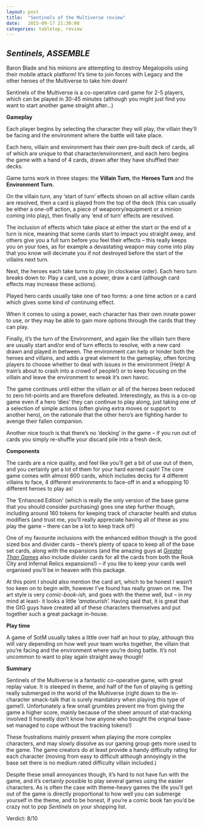 ```yaml
---
layout: post
title:  "Sentinels of the Multiverse review"
date:   2015-09-17 21:30:00
categories: tabletop, review
---
```


*Sentinels, ASSEMBLE*
----------------------
Baron Blade and his minions are attempting to destroy Megalopolis using their mobile attack platform! It’s time to join forces with Legacy and the other heroes of the Multiverse to take him down!

Sentinels of the Multiverse is a co-operative card game for 2-5 players, which can be played in 30-45 minutes (although you might just find you want to start another game straight after…)

**Gameplay**

Each player begins by selecting the character they will play, the villain they’ll be facing and the environment where the battle will take place.

Each hero, villain and environment has their own pre-built deck of cards, all of which are unique to that character/environment, and each hero begins the game with a hand of 4 cards, drawn after they have shuffled their decks.

Game turns work in three stages: the **Villain Turn**, the **Heroes Turn** and the **Environment Turn.**

On the villain turn, any ‘start of turn’ effects shown on all active villain cards are resolved, then a card is played from the top of the deck (this can usually be either a one-off action, a piece of weaponry/equipment or a minion coming into play), then finally any ‘end of turn’ effects are resolved.

The inclusion of effects which take place at either the start or the end of a turn is nice, meaning that some cards start to impact you straight away, and others give you a full turn before you feel their effects – this really keeps you on your toes, as for example a devastating weapon may come into play that you know will decimate you if not destroyed before the start of the villains next turn.

Next, the heroes each take turns to play (in clockwise order). Each hero turn breaks down to: Play a card, use a power, draw a card (although card effects may increase these actions).

Played hero cards usually take one of two forms: a one time action or a card which gives some kind of continuing effect.

When it comes to using a power, each character has their own innate power to use, or they may be able to gain more options through the cards that they can play.

Finally, it’s the turn of the Environment, and again like the villain turn there are usually start and/or end of turn effects to resolve, with a new card drawn and played in between. The environment can help or hinder both the heroes and villains, and adds a great element to the gameplay, often forcing players to choose whether to deal with issues in the environment (Help! A train’s about to crash into a crowd of people!) or to keep focusing on the villain and leave the environment to wreak it’s own havoc.

The game continues until either the villain or all of the heroes been reduced to zero hit-points and are therefore defeated. Interestingly, as this is a co-op game even if a hero ‘dies’ they can continue to play along, just taking one of a selection of simple actions (often giving extra moves or support to another hero), on the rationale that the other hero’s are fighting harder to avenge their fallen companion.

Another nice touch is that there’s no ‘decking’ in the game – if you run out of cards you simply re-shuffle your discard pile into a fresh deck.

**Components**

The cards are a nice quality, and feel like you’ll get a bit of use out of them, and you certainly get a lot of them for your hard earned cash! The core game comes with almost 600 cards, which includes decks for 4 different villains to face, 4 different environments to face-off in and a whopping 10 different heroes to play as!

The ‘Enhanced Edition’ (which is really the only version of the base game that you should consider purchasing) goes one step further though, including around 160 tokens for keeping track of character health and status modifiers (and trust me, you’ll really appreciate having all of these as you play the game – there can be a lot to keep track of!)

One of my favourite inclusions with the enhanced edition though is the good sized box and divider cards – there’s plenty of space to keep all of the base set cards, along with the expansions (and the amazing guys at [*Greater Than Games*](greaterthangames.com) also include divider cards for all the cards from both the Rook City and Infernal Relics expansions!) – if you like to keep your cards well organised you’ll be in heaven with this package.

At this point I should also mention the card art, which to be honest I wasn’t too keen on to begin with, however I’ve found has really grown on me. The art style is very *comic-book-ish,* and goes with the theme well, but – in my mind at least- it looks a little *‘amateurish’.* Having said that, it is great that the GtG guys have created all of these characters themselves and put together such a great package in-house.

**Play time**

A game of SotM usually takes a little over half an hour to play, although this will vary depending on how well your team works together, the villain that you’re facing and the environment where you’re doing battle. It’s not uncommon to want to play again straight away though!

**Summary**

Sentinels of the Multiverse is a fantastic co-operative game, with great replay value. It is steeped in theme, and half of the fun of playing is getting really submerged in the world of the Multiverse (right down to the in-character smack-talk that is surely mandatory when playing this type of game!).
Unfortunately a few small grumbles prevent me from giving the game a higher score, mainly because of the sheer amount of stat-tracking involved (I honestly don’t know how anyone who bought the original base-set managed to cope without the tracking tokens!)

These frustrations mainly present when playing the more complex characters, and may slowly dissolve as our gaming group gets more used to the game. The game creators do at least provide a handy difficulty rating for each character (moving from easy to difficult although annoyingly in the base set there is no medium rated difficulty villain included.)

Despite these small annoyances though, it’s hard to not have fun with the game, and it’s certainly possible to play several games using the easier characters. As is often the case with theme-heavy games the life you’ll get out of the game is directly proportional to how well you can submerge yourself in the theme, and to be honest, if you’re a comic book fan you’d be crazy not to pop *Sentinels* on your shopping list.


<p class="verdict">
Verdict: 8/10
</p>